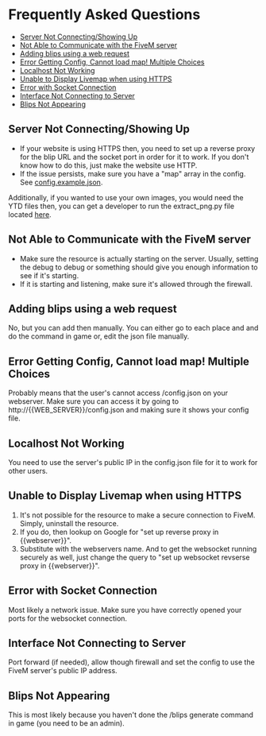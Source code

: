 # Frequently Asked Questions <!-- omit in toc -->

- [Server Not Connecting/Showing Up](#server-not-connectingshowing-up)
- [Not Able to Communicate with the FiveM server](#not-able-to-communicate-with-the-fivem-server)
- [Adding blips using a web request](#adding-blips-using-a-web-request)
- [Error Getting Config, Cannot load map! Multiple Choices](#error-getting-config-cannot-load-map-multiple-choices)
- [Localhost Not Working](#localhost-not-working)
- [Unable to Display Livemap when using HTTPS](#unable-to-display-livemap-when-using-https)
- [Error with Socket Connection](#error-with-socket-connection)
- [Interface Not Connecting to Server](#interface-not-connecting-to-server)
- [Blips Not Appearing](#blips-not-appearing)


## Server Not Connecting/Showing Up

- If your website is using HTTPS then, you need to set up a reverse proxy for the blip URL and the socket port in order for it to work.
If you don't know how to do this, just make the website use HTTP. 
- If the issue persists, make sure you have a "map" array in the config. See [config.example.json](https://github.com/TGRHavoc/live_map-interface/blob/master/config.example.json).

Additionally, if you wanted to use your own images, you would need the YTD files then, you can get a developer to run the extract_png.py file located [here](https://github.com/TGRHavoc/live_map-interface/tree/master/images/tiles).

## Not Able to Communicate with the FiveM server 

- Make sure the resource is actually starting on the server. Usually, setting the debug to debug or something should give you enough information to see if it's starting.
- If it is starting and listening, make sure it's allowed through the firewall.

## Adding blips using a web request

No, but you can add then manually. You can either go to each place and and do the command in game or, edit the json file manually.

## Error Getting Config, Cannot load map! Multiple Choices

Probably means that the user's cannot access /config.json on your webserver.
Make sure you can access it by going to http://{{WEB_SERVER}}/config.json and making sure it shows your config file.

## Localhost Not Working

You need to use the server's public IP in the config.json file for it to work for other users.

## Unable to Display Livemap when using HTTPS

1. It's not possible for the resource to make a secure connection to FiveM. Simply, uninstall the resource. 
2. If you do, then lookup on Google for "set up reverse proxy in {{webserver}}". 
3. Substitute with the webservers name. And to get the websocket running securely as well, just change the query to "set up websocket revserse proxy in {{webserver}}".

## Error with Socket Connection

Most likely a network issue. Make sure you have correctly opened your ports for the websocket connection. 

## Interface Not Connecting to Server

Port forward (if needed), allow though firewall and set the config to use the FiveM server's public IP address.

## Blips Not Appearing

This is most likely because you haven't done the /blips generate command in game (you need to be an admin).

